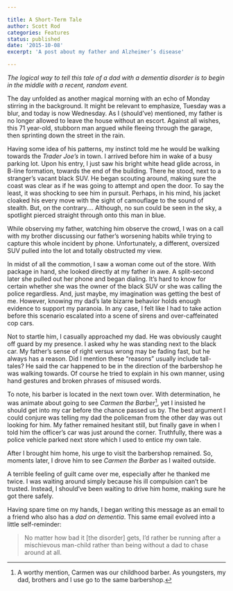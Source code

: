 ```yaml
---

title: A Short-Term Tale
author: Scott Rod 
categories: Features
status: published
date: '2015-10-08'
excerpt: 'A post about my father and Alzheimer’s disease'

---
```


*The logical way to tell this tale of a dad with a dementia disorder is to begin in the middle with a recent, random event.*

The day unfolded as another magical morning with an echo of Monday stirring in the background. It might be relevant to emphasize, Tuesday was a blur, and today is now Wednesday. As I (should’ve) mentioned, my father is no longer allowed to leave the house without an escort. Against all wishes, this 71 year-old, stubborn man argued while fleeing through the garage, then sprinting down the street in the rain. 

Having some idea of his patterns, my instinct told me he would be walking towards the *Trader Joe’s* in town. I arrived before him in wake of a busy parking lot. Upon his entry, I just saw his bright white head glide across, in B-line formation, towards the end of the building. There he stood, next to a stranger’s vacant black SUV. He began scouting around, making sure the coast was clear as if he was going to attempt and open the door. To say the least, it was shocking to see him in pursuit. Perhaps, in his mind, his jacket cloaked his every move with the sight of camouflage to the sound of stealth. But, on the contrary…. Although, no sun could be seen in the sky, a spotlight pierced straight through onto this man in blue. 

While observing my father, watching him observe the crowd, I was on a call with my brother discussing our father’s worsening habits while trying to capture this whole incident by phone. Unfortunately, a different, oversized SUV pulled into the lot and totally obstructed my view. 

In midst of all the commotion, I saw a woman come out of the store. With package in hand, she looked directly at my father in awe. A split-second later she pulled out her phone and began dialing. It’s hard to know for certain whether she was the owner of the black SUV or she was calling the police regardless. And, just maybe, my imagination was getting the best of me. However, knowing my dad’s late bizarre behavior holds enough evidence to support my paranoia. In any case, I felt like I had to take action before this scenario escalated into a scene of sirens and over-caffeinated cop cars. 

Not to startle him, I casually approached my dad. He was obviously caught off guard by my presence. I asked why he was standing next to the black car. My father’s sense of right versus wrong may be fading fast, but he always has a reason. Did I mention these “reasons” usually include tall-tales? He said the car happened to be in the direction of the barbershop he was walking towards. Of course he tried to explain in his own manner, using hand gestures and broken phrases of misused words. 

To note, his barber is located in the next town over. With determination, he was animate about going to see *Carmen the Barber*[^1], yet I insisted he should get into my car before the chance passed us by. The best argument I could conjure was telling my dad the policeman from the other day was out looking for him. My father remained hesitant still, but finally gave in when I told him the officer’s car was just around the corner. Truthfully, there was a police vehicle parked next store which I used to entice my own tale. 

After I brought him home, his urge to visit the barbershop remained. So, moments later, I drove him to see *Carmen the Barber* as I waited outside. 

A terrible feeling of guilt came over me, especially after he thanked me twice. I was waiting around simply because his ill compulsion can’t be trusted. Instead, I should’ve been waiting to drive him home, making sure he got there safely. 

Having spare time on my hands, I began writing this message as an email to a friend who also has a *dad on dementia*. This same email evolved into a little self-reminder: 

> No matter how bad it [the disorder] gets, I’d rather be running after a mischievous man-child rather than being without a dad to chase around at all.

[^1]: A worthy mention, Carmen was our childhood barber. As youngsters, my dad, brothers and I use go to the same barbershop.

<!--stackedit_data:
eyJwcm9wZXJ0aWVzIjoidGl0bGU6IEEgU2hvcnQtVGVybSBUYW
xlXG5hdXRob3I6IFNjb3R0IFJvZFxuY2F0ZWdvcmllczogRmVh
dHVyZXNcbnN0YXR1czogcHVibGlzaGVkXG5kYXRlOiAnMjAxNS
0xMC0wOCdcbmV4Y2VycHQ6IEEgcG9zdCBhYm91dCBteSBmYXRo
ZXIgYW5kIEFsemhlaW1lcuKAmXMgZGlzZWFzZVxuZXh0ZW5zaW
9uczpcbiAgcHJlc2V0OiBjb21tb25tYXJrXG4iLCJoaXN0b3J5
IjpbLTg4MDg5MDU4LDE2NzY3NzA4NTYsMjg3NjE2OTA5LC0yND
I2OTI3MjBdfQ==
-->